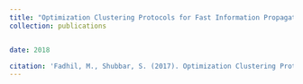 ```yaml
---
title: "Optimization Clustering Protocols for Fast Information Propagation in The Bitcoin Peer-to-Peer Network, with the aim of improving the consistency of the blockchain"
collection: publications


date: 2018

citation: 'Fadhil, M., Shubbar, S. (2017). Optimization Clustering Protocols for Fast Information Propagation in The Bitcoin Peer-to-Peer Network, with the aim of improving the consistency of the blockchain, Under review in at the 17th IEEE International Symposium on Network Computing and Applications (NCA 2018), 1-3 November 2018 Cambridge, MA USA.'
---
```




